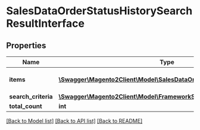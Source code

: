 # SalesDataOrderStatusHistorySearchResultInterface

## Properties
Name | Type | Description | Notes
------------ | ------------- | ------------- | -------------
**items** | [**\Swagger\Magento2Client\Model\SalesDataOrderStatusHistoryInterface[]**](SalesDataOrderStatusHistoryInterface.md) | Array of collection items. | 
**search_criteria** | [**\Swagger\Magento2Client\Model\FrameworkSearchCriteriaInterface**](FrameworkSearchCriteriaInterface.md) |  | 
**total_count** | **int** | Total count. | 

[[Back to Model list]](../README.md#documentation-for-models) [[Back to API list]](../README.md#documentation-for-api-endpoints) [[Back to README]](../README.md)


